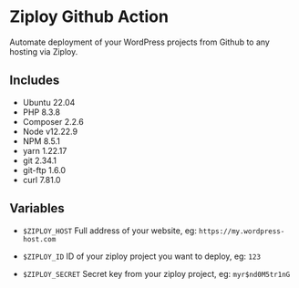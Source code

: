 # Ziploy Github Action

Automate deployment of your WordPress projects from Github to any hosting via Ziploy.

## Includes

-   Ubuntu 22.04
-   PHP 8.3.8
-   Composer 2.2.6
-   Node v12.22.9
-   NPM 8.5.1
-   yarn 1.22.17
-   git 2.34.1
-   git-ftp 1.6.0
-   curl 7.81.0

## Variables

-   `$ZIPLOY_HOST`
    Full address of your website, eg: `https://my.wordpress-host.com`

-   `$ZIPLOY_ID`
    ID of your ziploy project you want to deploy, eg: `123`

-   `$ZIPLOY_SECRET`
    Secret key from your ziploy project, eg: `myr$nd0M5tr1nG`
